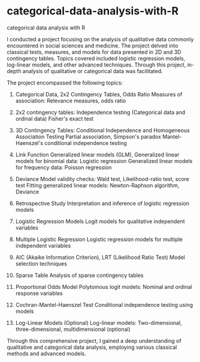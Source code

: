 # categorical-data-analysis-with-R
categorical data analysis with R

I conducted a project focusing on the analysis of qualitative data commonly encountered in social sciences and medicine. The project delved into classical tests, measures, and models for data presented in 2D and 3D contingency tables. Topics covered included logistic regression models, log-linear models, and other advanced techniques. Through this project, in-depth analysis of qualitative or categorical data was facilitated.

The project encompassed the following topics:

1. Categorical Data, 2x2 Contingency Tables, Odds Ratio
Measures of association: Relevance measures, odds ratio

2. 2x2 contingency tables: Independence testing (Categorical data and ordinal data)
Fisher's exact test

3. 3D Contingency Tables: Conditional Independence and Homogeneous Association Testing
Partial association, Simpson's paradox
Mantel-Haenszel's conditional independence testing

4. Link Function
Generalized linear models (GLM), Generalized linear models for binomial data: Logistic regression
Generalized linear models for frequency data: Poisson regression

5. Deviance
Model validity checks: Wald test, Likelihood-ratio test, score test
Fitting generalized linear models: Newton-Raphson algorithm, Deviance

6. Retrospective Study
Interpretation and inference of logistic regression models

7. Logistic Regression Models
Logit models for qualitative independent variables

8. Multiple Logistic Regression
Logistic regression models for multiple independent variables

9. AIC (Akaike Information Criterion), LRT (Likelihood Ratio Test)
Model selection techniques

10. Sparse Table
Analysis of sparse contingency tables

11. Proportional Odds Model
Polytomous logit models: Nominal and ordinal response variables

12. Cochran-Mantel-Haenszel Test
Conditional independence testing using models

13. Log-Linear Models (Optional)
Log-linear models: Two-dimensional, three-dimensional, multidimensional (optional)


Through this comprehensive project, I gained a deep understanding of qualitative and categorical data analysis, employing various classical methods and advanced models.
